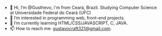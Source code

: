 - 👋 Hi, I’m @Gusthevo, i'm from Ceará, Brazil. Studying Computer Science at Universidade Federal do Ceará (UFC)
- 👀 I’m interested in programming web, front-end projects.
- 🌱 I’m currently learning HTML/CSS/JAVASCRIPT, C, JAVA.
- 📫 How to reach me: gustavocraft321@gmail.com.

<!---
Gusthevo/Gusthevo is a ✨ special ✨ repository because its `README.md` (this file) appears on your GitHub profile.
You can click the Preview link to take a look at your changes.
--->
